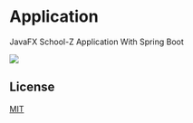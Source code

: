 # Application

JavaFX School-Z Application With Spring Boot

![](https://s8.gifyu.com/images/JavaFX_SchoolZ_Application.md.gif)

## License
[MIT](https://choosealicense.com/licenses/mit/)
